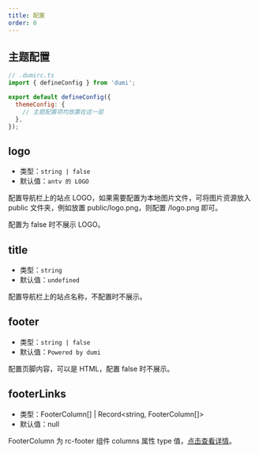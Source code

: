 ```yaml
---
title: 配置
order: 0
---
```


## 主题配置

```javascript
// .dumirc.ts
import { defineConfig } from 'dumi';

export default defineConfig({
  themeConfig: {
    // 主题配置项均放置在这一层
  },
});
```

## logo

- 类型：`string | false`
- 默认值：`antv 的 LOGO`

配置导航栏上的站点 LOGO，如果需要配置为本地图片文件，可将图片资源放入 public 文件夹，例如放置 public/logo.png，则配置 /logo.png 即可。

配置为 false 时不展示 LOGO。

## title

- 类型：`string`
- 默认值：`undefined`

配置导航栏上的站点名称，不配置时不展示。

## footer

- 类型：`string | false`
- 默认值：`Powered by dumi`

配置页脚内容，可以是 HTML，配置 false 时不展示。

## footerLinks

- 类型：FooterColumn[] | Record<string, FooterColumn[]>
- 默认值：null

FooterColumn 为 rc-footer 组件 columns 属性 type 值，[点击查看详情](https://react-component.github.io/footer/#column)。
